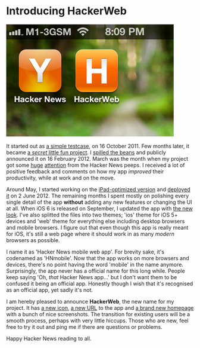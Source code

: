 Introducing HackerWeb
===

 ![old Hacker News web app icon and new HackerWeb icon on iOS](/blog/images/screenshots/software/hacker-news-hackerweb-ios-icons.jpg)

It started out as [a simple testcase](http://twitter.com/cheeaun/status/125548998118490112), on 16 October 2011. Few months later, it became [a *secret* little fun project](http://twitter.com/cheeaun/status/153394634511482880). I [spilled the beans](http://twitter.com/cheeaun/status/170127822818516993) and publicly announced it on 16 February 2012. March was the month when my project got some [huge](http://news.ycombinator.com/item?id=3662709) [attention](http://news.ycombinator.com/item?id=3756771) from the Hacker News peeps. I received a lot of positive feedback and comments on how my app *improved* their productivity, while at work and on the move.

Around May, I started working on the [iPad-optimized version](http://twitter.com/cheeaun/status/199152935890993152) and [deployed it](http://twitter.com/cheeaun/status/208902768830853120) on 2 June 2012. The remaining months I spent mostly on polishing every single detail of the app **without** adding any new features or changing the UI at all. When iOS 6 is released on September, I updated the app with [the new look](http://twitter.com/cheeaun/status/249455647458988032). I've also splitted the files into two themes; 'ios' theme for iOS 5+ devices and 'web' theme for everything else including desktop browsers and mobile browsers. I figure out that even though this app is really meant for iOS, it's still a web page where it should work in as many *modern* browsers as possible.

I name it as 'Hacker News mobile web app'. For brevity sake, it's codenamed as 'HNmobile'. Now that the app works on more browsers and devices, there's no point having the word 'mobile' in the name anymore. Surprisingly, the app never has a official name for this long while. People keep saying 'Oh, *that* Hacker News app…' but I don't want them to be confused it being an official app. Honestly though I wish that it's recognised as an official app, yet sadly it's not.

I am hereby pleased to announce **HackerWeb**, the new name for my project. It has [a new icon](http://dribbble.com/shots/819856--H-icon), [a new URL](https://github.com/cheeaun/hackerweb) to the app and [a brand new homepage](http://hackerwebapp.com/) with a bunch of nice screenshots. The transition for existing users will be a smooth process, perhaps with very little hiccups. Those who are new, feel free to try it out and ping me if there are questions or problems.

Happy Hacker News reading to all.